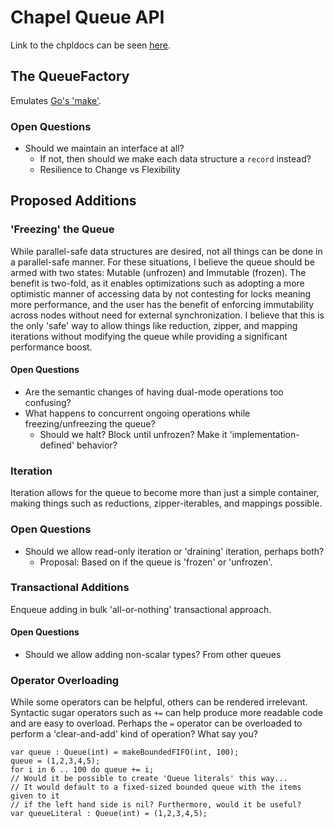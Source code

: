 # Chapel Queue API

Link to the chpldocs can be seen [here](https://louisjenkinscs.github.io/Distributed_Queue/modules/queues/Queue.html).

## The QueueFactory

Emulates [Go's 'make'](https://golang.org/pkg/builtin/#make).

### Open Questions

* Should we maintain an interface at all?
   * If not, then should we make each data structure a `record` instead?
   * Resilience to Change vs Flexibility

## Proposed Additions

### 'Freezing' the Queue

While parallel-safe data structures are desired, not all things can be done in a
parallel-safe manner. For these situations, I believe the queue should be armed with two
states: Mutable (unfrozen) and Immutable (frozen). The benefit is two-fold, as it
enables optimizations such as adopting a more optimistic manner of accessing data
by not contesting for locks meaning more performance, and the user has the benefit
of enforcing immutability across nodes without need for external synchronization. 
I believe that this is the only 'safe' way to allow things like reduction, zipper, 
and mapping iterations without modifying the queue while providing a significant performance boost.

#### Open Questions

* Are the semantic changes of having dual-mode operations too confusing?
* What happens to concurrent ongoing operations while freezing/unfreezing the queue?
   * Should we halt? Block until unfrozen? Make it 'implementation-defined' behavior?

### Iteration

Iteration allows for the queue to become more than just a simple container, making things
such as reductions, zipper-iterables, and mappings possible.

### Open Questions

* Should we allow read-only iteration or 'draining' iteration, perhaps both?
   * Proposal: Based on if the queue is 'frozen' or 'unfrozen'.

### Transactional Additions

Enqueue adding in bulk 'all-or-nothing' transactional approach.

#### Open Questions

* Should we allow adding non-scalar types? From other queues

### Operator Overloading

While some operators can be helpful, others can be rendered irrelevant. Syntactic
sugar operators such as `+=` can help produce more readable code and are easy
to overload. Perhaps the `=` operator can be overloaded to perform a 'clear-and-add'
kind of operation? What say you?

```chpl
var queue : Queue(int) = makeBoundedFIFO(int, 100);
queue = (1,2,3,4,5);
for i in 6 .. 100 do queue += i;
// Would it be possible to create 'Queue literals' this way... 
// It would default to a fixed-sized bounded queue with the items given to it
// if the left hand side is nil? Furthermore, would it be useful?
var queueLiteral : Queue(int) = (1,2,3,4,5);
```
